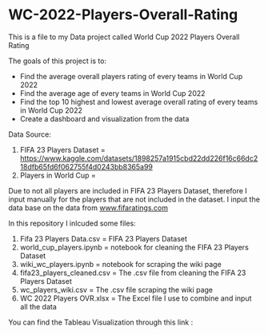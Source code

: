 # WC-2022-Players-Overall-Rating
This is a file to my Data project called World Cup 2022 Players Overall Rating

The goals of this project is to:
- Find the average overall players rating of every teams in World Cup 2022
- Find the average age of every teams in World Cup 2022
- Find the top 10 highest and lowest average overall rating of every teams in World Cup 2022
- Create a dashboard and visualization from the data

Data Source:
1. FIFA 23 Players Dataset = https://www.kaggle.com/datasets/1898257a1915cbd22dd226f16c66dc218dfb65fd6f062755f4d0243bb8365a99
2. Players in World Cup = 

Due to not all players are included in FIFA 23 Players Dataset, therefore I input manually for the players 
that are not included in the dataset. I input the data base on the data from www.fifaratings.com

In this repository I inlcuded some files:
1. Fifa 23 Players Data.csv = FIFA 23 Players Dataset
2. world_cup_players.ipynb = notebook for cleaning the FIFA 23 Players Dataset
3. wiki_wc_players.ipynb = notebook for scraping the wiki page
4. fifa23_players_cleaned.csv = The .csv file from cleaning the FIFA 23 Players Dataset
5. wc_players_wiki.csv = The .csv file scraping the wiki page
6. WC 2022 Players OVR.xlsx = The Excel file I use to combine and input all the data

You can find the Tableau Visualization through this link :  
